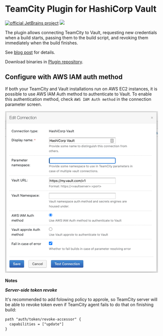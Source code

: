 # TeamCity Plugin for HashiCorp Vault

[![official JetBrains project](http://jb.gg/badges/official.svg)](https://confluence.jetbrains.com/display/ALL/JetBrains+on+GitHub) 
[![](https://teamcity.jetbrains.com/app/rest/builds/buildType:TeamCityPluginsByJetBrains_TeamCityHashiCorpVaultPlugin_Build/statusIcon.svg)](https://teamcity.jetbrains.com/viewType.html?buildTypeId=TeamCityPluginsByJetBrains_TeamCityHashiCorpVaultPlugin_Build)

The plugin allows connecting TeamCity to Vault, requesting new credentials when a build starts, passing them to the build script, and revoking them immediately when the build finishes.

See [blog post](https://blog.jetbrains.com/teamcity/2017/09/vault/) for details.

Download binaries in [Plugin repository](https://plugins.jetbrains.com/plugin/10011-hashicorp-vault-support).

## Configure with AWS IAM auth method
If both your TeamCity and Vault installations run on AWS EC2 instances, it is possible to use AWS IAM Auth method to authenticate to Vault. To enable this authentication method, check `AWS IAM Auth method` in the connection parameter screen. 
  
![Vault connector](doc/aws_iam_auth.png)

**Notes**

***Server-side token revoke***

It's recommended to add folowing policy to approle, so TeamCity server will be able to revoke token 
even if TeamCity agent fails to do that on finishing build:
```hcl
path "auth/token/revoke-accessor" {
  capabilities = ["update"]
}
```
